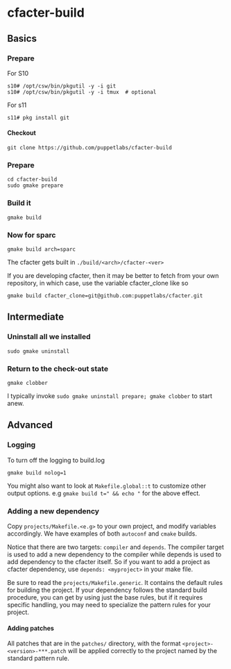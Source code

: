 cfacter-build
=============
## Basics

### Prepare

For S10
```
s10# /opt/csw/bin/pkgutil -y -i git
s10# /opt/csw/bin/pkgutil -y -i tmux  # optional
```

For s11
```
s11# pkg install git
```

#### Checkout
```
git clone https://github.com/puppetlabs/cfacter-build
```


### Prepare
```
cd cfacter-build
sudo gmake prepare
```

### Build it
```
gmake build
```

### Now for sparc
```
gmake build arch=sparc
```

The cfacter gets built in `./build/<arch>/cfacter-<ver>`

If you are developing cfacter, then it may be better to
fetch from your own repository, in which case, use the variable cfacter_clone like so
```
gmake build cfacter_clone=git@github.com:puppetlabs/cfacter.git
```

## Intermediate

### Uninstall all we installed
```
sudo gmake uninstall
```
### Return to the check-out state
```
gmake clobber
```

I typically invoke `sudo gmake uninstall prepare; gmake clobber` to start anew.

## Advanced
### Logging

To turn off the logging to build.log
```
gmake build nolog=1
```
You might also want to look at `Makefile.global::t` to customize other
output options. e.g `gmake build t=" && echo "` for the above effect.

### Adding a new dependency

Copy `projects/Makefile.<e.g>` to your own project, and modify variables
accordingly. We have examples of both `autoconf` and `cmake` builds.

Notice that there are two targets: `compiler` and `depends`.
The compiler target is used to add a new dependency to the compiler while
depends is used to add dependency to the cfacter itself. So if you want
to add a project as cfacter dependency, use `depends: <myproject>` in your
make file.

Be sure to read the `projects/Makefile.generic`. It contains the default
rules for building the project. If your dependency follows the standard
build procedure, you can get by using just the base rules, but if it
requires specific handling, you may need to specialize the pattern rules
for your project.

#### Adding patches

All patches that are in the `patches/` directory, with the format 
`<project>-<version>-***.patch` will be applied correctly to the project
named by the standard pattern rule.
